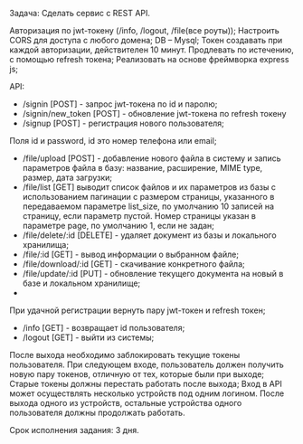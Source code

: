 Задача:
Сделать сервис с REST API. 

Авторизация по jwt-токену (/info, /logout, /file(все роуты));
Настроить CORS для доступа с любого домена; DB – Mysql;
Токен создавать при каждой авторизации, действителен 10 минут. 
Продлевать по истечению, с помощью refresh токена;
Реализовать на основе фреймворка express js;

API:
- /signin [POST] - запрос jwt-токена по id и паролю;
- /signin/new_token [POST]  - обновление jwt-токена по refresh токену
- /signup [POST] - регистрация нового пользователя;

Поля id и password, id это номер телефона или email;
- /file/upload [POST] - добавление нового файла в систему и запись параметров файла в базу: название, расширение, MIME type, размер, дата загрузки;
- /file/list [GET]  выводит список файлов и их параметров из базы с использованием пагинации с размером страницы, указанного в передаваемом параметре list_size, по умолчанию 10 записей на страницу, если параметр пустой. Номер страницы указан в параметре page, по умолчанию 1, если не задан; 
- /file/delete/:id [DELETE] - удаляет документ из базы и локального хранилища;
- /file/:id [GET] - вывод информации о выбранном файле; 
- /file/download/:id [GET] - скачивание конкретного файла;
- /file/update/:id [PUT] - обновление текущего документа на новый в базе и локальном хранилище;
- 
При удачной регистрации вернуть пару  jwt-токен и refresh токен;
- /info [GET] - возвращает id пользователя;
- /logout [GET] - выйти из системы;
  
После выхода необходимо заблокировать текущие токены пользователя. При следующем входе, пользователь должен получить новую пару токенов, отличную от тех, которые были при выходе;
Старые токены должны перестать работать после выхода;
Вход в API может осуществлять несколько устройств под одним логином. 
После выхода одного из устройств, остальные устройства одного пользователя должны продолжать работать.

Срок исполнения задания: 3 дня.
